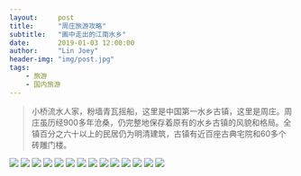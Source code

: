 ```yaml
---
layout:     post
title:      "周庄旅游攻略"
subtitle:   "画中走出的江南水乡"
date:       2019-01-03 12:00:00
author:     "Lin Joey"
header-img: "img/post.jpg"
tags:
    - 旅游
    - 国内旅游
---
```

>小桥流水人家，粉墙青瓦摇船，这里是中国第一水乡古镇，这里是周庄。周庄虽历经900多年沧桑，仍完整地保存着原有的水乡古镇的风貌和格局。全镇百分之六十以上的民居仍为明清建筑，古镇有近百座古典宅院和60多个砖雕门楼。

![](https://linjoey-image.oss-cn-beijing.aliyuncs.com/我是驴友-周庄旅游攻略_页面_01.jpg)
![](https://linjoey-image.oss-cn-beijing.aliyuncs.com/我是驴友-周庄旅游攻略_页面_02.jpg)
![](https://linjoey-image.oss-cn-beijing.aliyuncs.com/我是驴友-周庄旅游攻略_页面_03.jpg)
![](https://linjoey-image.oss-cn-beijing.aliyuncs.com/我是驴友-周庄旅游攻略_页面_04.jpg)
![](https://linjoey-image.oss-cn-beijing.aliyuncs.com/我是驴友-周庄旅游攻略_页面_05.jpg)
![](https://linjoey-image.oss-cn-beijing.aliyuncs.com/我是驴友-周庄旅游攻略_页面_06.jpg)
![](https://linjoey-image.oss-cn-beijing.aliyuncs.com/我是驴友-周庄旅游攻略_页面_07.jpg)
![](https://linjoey-image.oss-cn-beijing.aliyuncs.com/我是驴友-周庄旅游攻略_页面_08.jpg)
![](https://linjoey-image.oss-cn-beijing.aliyuncs.com/我是驴友-周庄旅游攻略_页面_09.jpg)
![](https://linjoey-image.oss-cn-beijing.aliyuncs.com/我是驴友-周庄旅游攻略_页面_10.jpg)
![](https://linjoey-image.oss-cn-beijing.aliyuncs.com/我是驴友-周庄旅游攻略_页面_11.jpg)
![](https://linjoey-image.oss-cn-beijing.aliyuncs.com/我是驴友-周庄旅游攻略_页面_12.jpg)
![](https://linjoey-image.oss-cn-beijing.aliyuncs.com/我是驴友-周庄旅游攻略_页面_13.jpg)
![](https://linjoey-image.oss-cn-beijing.aliyuncs.com/我是驴友-周庄旅游攻略_页面_14.jpg)
